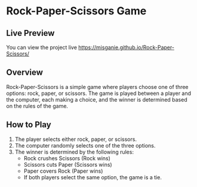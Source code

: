# Rock-Paper-Scissors Game

## Live Preview

You can view the project live https://misganie.github.io/Rock-Paper-Scissors/

## Overview
Rock-Paper-Scissors is a simple game where players choose one of three options: rock, paper, or scissors. The game is played between a player and the computer, each making a choice, and the winner is determined based on the rules of the game.

## How to Play
1. The player selects either rock, paper, or scissors.
2. The computer randomly selects one of the three options.
3. The winner is determined by the following rules:
   - Rock crushes Scissors (Rock wins)
   - Scissors cuts Paper (Scissors wins)
   - Paper covers Rock (Paper wins)
   - If both players select the same option, the game is a tie.
